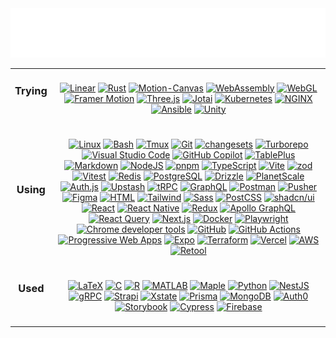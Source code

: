<div align="center">
<img src="Banner.svg" alt="Technologies and tools banner"/>
</div>

<table><tr><td align="center">

### Trying

&nbsp;

</td><td align="center">

<a href="https://linear.app/"><img src="icons/linear.svg" title="Linear"></a>
<a href="https://www.rust-lang.org/"><img src="icons/Rust.svg" title="Rust"></a>
<a href="https://motioncanvas.io/"><img src="icons/Motion-Canvas.svg" title="Motion-Canvas"></a>
<a href="https://developer.mozilla.org/en-US/docs/WebAssembly"><img src="icons/WebAssembly.svg" title="WebAssembly"></a>
<a href="https://developer.mozilla.org/en-US/docs/Web/API/WebGL_API"><img src="icons/WebGL.svg" title="WebGL"></a>
<a href="https://www.framer.com/motion/"><img src="icons/Framer-Motion.svg" title="Framer Motion"></a>
<a href="https://threejs.org/"><img src="icons/Three-JS.svg" title="Three.js"></a>
<a href="https://jotai.org/"><img src="icons/Jotai.png" title="Jotai"></a>
<a href="https://kubernetes.io/"><img src="icons/Kubernetes.svg" title="Kubernetes"></a>
<a href="https://www.nginx.com/"><img src="icons/NGINX.svg" title="NGINX"></a>
<a href="https://github.com/ansible/ansible"><img src="icons/Ansible.svg" title="Ansible"></a>
<a href="https://unity.com/"><img src="icons/Unity.svg" title="Unity"></a>

</td></tr><tr><td align="center">

### Using

&nbsp;

</td><td align="center">

<a href="https://www.linux.org/"><img src="icons/Linux.svg" title="Linux"></a>
<a href="https://en.wikipedia.org/wiki/Bash_(Unix_shell)"><img src="icons/Bash.svg" title="Bash"></a>
<a href="https://github.com/tmux/tmux"><img src="icons/Tmux.svg" title="Tmux"></a>
<a href="https://git-scm.com/"><img src="icons/Git.svg" title="Git"></a>
<a href="https://github.com/changesets/changesets"><img src="icons/changesets.svg" title="changesets"></a>
<a href="https://turbo.build/repo"><img src="icons/Turborepo.svg" title="Turborepo"></a>
<a href="https://code.visualstudio.com/"><img src="icons/Visual-Studio-Code.svg" title="Visual Studio Code"></a>
<a href="https://github.com/features/copilot"><img src="icons/github-copilot.png" title="GitHub Copilot"></a>
<a href="https://tableplus.com/"><img src="icons/TablePlus.png" title="TablePlus" width='40px'></a>
<a href="https://en.wikipedia.org/wiki/Markdown"><img src="icons/Markdown.svg" title="Markdown"></a>
<a href="https://nodejs.org"><img src="icons/NodeJS.svg" title="NodeJS"></a>
<a href="https://pnpm.io"><img src="icons/pnpm.svg" title="pnpm"></a>
<a href="https://www.typescriptlang.org/"><img src="icons/TypeScript.svg" title="TypeScript"></a>
<a href="https://vitejs.dev/"><img src="icons/Vite.svg" title="Vite"></a>
<a href="https://zod.dev/"><img src="icons/Zod.svg" title="zod"></a>
<a href="https://vitest.dev/"><img src="icons/Vitest.svg" title="Vitest"></a>
<a href="https://redis.io/"><img src="icons/Redis.svg" title="Redis"></a>
<a href="https://www.postgresql.org"><img src="icons/PostgreSQL.svg" title="PostgreSQL"></a>
<a href="https://orm.drizzle.team"><img src="icons/drizzle.svg" title="Drizzle"></a>
<a href="https://planetscale.com"><img src="icons/PlanetScale.svg" title="PlanetScale"></a>
<a href="https://authjs.dev"><img src="icons/Auth-js.svg" title="Auth.js"></a>
<a href="https://upstash.com/"><img src="icons/Upstash.svg" title="Upstash"></a>
<a href="https://trpc.io/"><img src="icons/tRPC.svg" title="tRPC"></a>
<a href="https://graphql.org/"><img src="icons/GraphQL.svg" title="GraphQL"></a>
<a href="https://www.postman.com/"><img src="icons/Postman.svg" title="Postman"></a>
<a href="https://pusher.com/"><img src="icons/Pusher.svg" title="Pusher"></a>
<a href="https://www.figma.com"><img src="icons/Figma.svg" title="Figma"></a>
<a href="https://developer.mozilla.org/en-US/docs/Web/HTML"><img src="icons/HTML.svg" title="HTML"></a>
<a href="https://tailwindcss.com/"><img src="icons/Tailwind.svg" title="Tailwind"></a>
<a href="https://sass-lang.com/"><img src="icons/Sass.svg" title="Sass"></a>
<a href="https://postcss.org/"><img src="icons/PostCSS.svg" title="PostCSS"></a>
<a href="https://ui.shadcn.com"><img src="icons/shadcn-ui.svg" title="shadcn/ui"></a>
<a href="https://reactjs.org/"><img src="icons/React.svg" title="React"></a>
<a href="https://reactnative.dev/"><img src="icons/React-Native.svg" title="React Native"></a>
<a href="https://redux.js.org/"><img src="icons/Redux.svg" title="Redux"></a>
<a href="https://www.apollographql.com/"><img src="icons/Apollo-GraphQL.svg" title="Apollo GraphQL"></a>
<a href="https://react-query.tanstack.com/"><img src="icons/React-Query.svg" title="React Query"></a>
<a href="https://nextjs.org/"><img src="icons/Next-js.svg" title="Next.js"></a>
<a href="https://www.docker.com/"><img src="icons/Docker.svg" title="Docker"></a>
<a href="https://playwright.dev/"><img src="icons/Playwright.svg" title="Playwright"></a>
<a href="https://developer.chrome.com/docs/devtools/"><img src="icons/Chrome.svg" title="Chrome developer tools"></a>
<a href="https://github.com/"><img src="icons/GitHub.svg" title="GitHub"></a>
<a href="https://github.com/features/actions"><img src="icons/Github-Actions.svg" title="GitHub Actions"></a>
<a href="https://web.dev/progressive-web-apps/"><img src="icons/PWA.svg" title="Progressive Web Apps"></a>
<a href="https://expo.dev/"><img src="icons/Expo.svg" title="Expo"></a>
<a href="https://www.terraform.io/"><img src="icons/Terraform.svg" title="Terraform"></a>
<a href="https://vercel.com/"><img src="icons/Vercel.svg" title="Vercel"></a>
<a href="https://aws.amazon.com/"><img src="icons/AWS.svg" title="AWS"></a>
<a href="https://retool.com/"><img src="icons/retool.svg" title="Retool"></a>

</td></tr><tr><td align="center">

### Used

&nbsp;

</td><td align="center">

<a href="https://www.latex-project.org/"><img src="icons/LaTeX.svg" title="LaTeX"></a>
<a href="https://en.wikipedia.org/wiki/C_(programming_language)"><img src="icons/C.svg" title="C"></a>
<a href="https://www.r-project.org/"><img src="icons/R.svg" title="R"></a>
<a href="https://www.mathworks.com/products/matlab.html"><img src="icons/MATLAB.svg" title="MATLAB"></a>
<a href="https://www.maplesoft.com/products/Maple/"><img src="icons/Maple.svg" title="Maple"></a>
<a href="https://www.python.org/"><img src="icons/Python.svg" title="Python"></a>
<a href="https://nestjs.com/"><img src="icons/NestJS.svg" title="NestJS"></a>
<a href="https://grpc.io"><img src="icons/gRPC.svg" title="gRPC"></a>
<a href="https://strapi.io/"><img src="icons/Strapi.svg" title="Strapi"></a>
<a href="https://xstate.js.org/"><img src="icons/Xstate.svg" title="Xstate"></a>
<a href="https://www.prisma.io"><img src="icons/Prisma.svg" title="Prisma"></a>
<a href="https://www.mongodb.com/"><img src="icons/MongoDB.svg" title="MongoDB"></a>
<a href="https://auth0.com/"><img src="icons/Auth0.svg" title="Auth0"></a>
<a href="https://storybook.js.org/"><img src="icons/Storybook.svg" title="Storybook"></a>
<a href="https://www.cypress.io/"><img src="icons/Cypress.svg" title="Cypress"></a>
<a href="https://firebase.google.com//"><img src="icons/Firebase.svg" title="Firebase"></a>

</td></tr></table>
